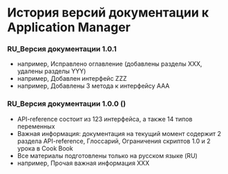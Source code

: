 История версий документации к Application Manager
======

### RU_Версия документации 1.0.1
* например, Исправлено оглавление (добавлены разделы ХХХ, удалены разделы YYY)
* например, Добавлен интерфейс ZZZ
* например, Добавлены 3 метода к интерфейсу AAA

### RU_Версия документации 1.0.0 ()
* API-reference состоит из 123 интерфейса, а также 14 типов переменных
* Важная информация: документация на текущий момент содержит 2 раздела API-reference, Глоссарий, Ограничения скриптов 1.0 и 2 урока в Cook Book
* Все материалы подготовлены только на русском языке (RU)
* например, Прочая важная информация ХХХ
